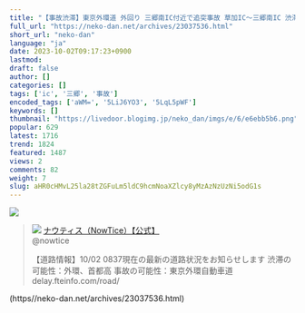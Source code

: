 ```yaml
---
title: "【事故渋滞】東京外環道 外回り 三郷南IC付近で追突事故 草加IC〜三郷南IC 渋滞距離 6.0km "
full_url: "https://neko-dan.net/archives/23037536.html"
short_url: "neko-dan"
language: "ja"
date: 2023-10-02T09:17:23+0900
lastmod: 
draft: false
author: []
categories: []
tags: ['ic', '三郷', '事故']
encoded_tags: ['aWM=', '5LiJ6YO3', '5LqL5pWF']
keywords: []
thumbnail: "https://livedoor.blogimg.jp/neko_dan/imgs/e/6/e6ebb5b6.png"
popular: 629
latest: 1716
trend: 1824
featured: 1487
views: 2
comments: 82
weight: 7
slug: aHR0cHMvL25la28tZGFuLm5ldC9hcmNoaXZlcy8yMzAzNzUzNi5odG1s
---
```


![](https://livedoor.blogimg.jp/neko_dan/imgs/e/6/e6ebb5b6.png)

<blockquote id='twibodytQAc69xVkt'> <p> <img src='https//livedoor.blogimg.jp/neko_dan/imgs/7/8/7818f0ec.jpg'> <a href='https//twitter.com/nowtice/status/1708627105825931491' target='_blank'>ナウティス（NowTice）【公式】 </a><br> @nowtice </p> <p id='twitexttQAc69xVkt'> 【道路情報】10/02 0837現在の最新の道路状況をお知らせします 渋滞の可能性：外環、首都高 事故の可能性：東京外環自動車道 delay.fteinfo.com/road/ </p> </blockquote> 

(https//neko-dan.net/archives/23037536.html)
